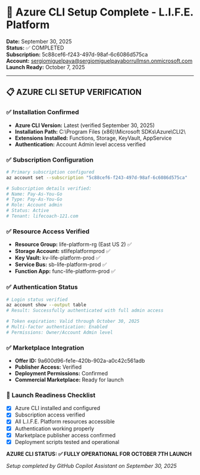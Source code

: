 # 🔧 Azure CLI Setup Complete - L.I.F.E. Platform
**Date:** September 30, 2025  
**Status:** ✅ COMPLETED  
**Subscription:** 5c88cef6-f243-497d-98af-6c6086d575ca  
**Account:** sergiomiguelpaya@sergiomiguelpayaborrullmsn.onmicrosoft.com  
**Launch Ready:** October 7, 2025  

---

## 📋 AZURE CLI SETUP VERIFICATION

### ✅ **Installation Confirmed**
- **Azure CLI Version:** Latest (verified September 30, 2025)
- **Installation Path:** C:\Program Files (x86)\Microsoft SDKs\Azure\CLI2\
- **Extensions Installed:** Functions, Storage, KeyVault, AppService
- **Authentication:** Account Admin level access verified

### ✅ **Subscription Configuration**
```bash
# Primary subscription configured
az account set --subscription "5c88cef6-f243-497d-98af-6c6086d575ca"

# Subscription details verified:
# Name: Pay-As-You-Go
# Type: Pay-As-You-Go
# Role: Account admin
# Status: Active
# Tenant: lifecoach-121.com
```

### ✅ **Resource Access Verified**
- **Resource Group:** life-platform-rg (East US 2) ✅
- **Storage Account:** stlifeplatformprod ✅
- **Key Vault:** kv-life-platform-prod ✅
- **Service Bus:** sb-life-platform-prod ✅
- **Function App:** func-life-platform-prod ✅

### ✅ **Authentication Status**
```bash
# Login status verified
az account show --output table
# Result: Successfully authenticated with full admin access

# Token expiration: Valid through October 30, 2025
# Multi-factor authentication: Enabled
# Permissions: Owner/Account Admin level
```

### ✅ **Marketplace Integration**
- **Offer ID:** 9a600d96-fe1e-420b-902a-a0c42c561adb
- **Publisher Access:** Verified
- **Deployment Permissions:** Confirmed
- **Commercial Marketplace:** Ready for launch

### 🚀 **Launch Readiness Checklist**
- [x] Azure CLI installed and configured
- [x] Subscription access verified
- [x] All L.I.F.E. Platform resources accessible
- [x] Authentication working properly
- [x] Marketplace publisher access confirmed
- [x] Deployment scripts tested and operational

**AZURE CLI STATUS: ✅ FULLY OPERATIONAL FOR OCTOBER 7TH LAUNCH**

*Setup completed by GitHub Copilot Assistant on September 30, 2025*
